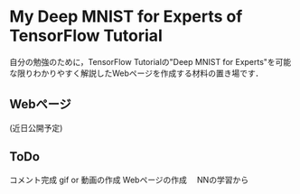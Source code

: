 # My Deep MNIST for Experts of TensorFlow Tutorial
自分の勉強のために，TensorFlow Tutorialの"Deep MNIST for Experts"を可能な限りわかりやすく解説したWebページを作成する材料の置き場です．

 ## Webページ
(近日公開予定)

## ToDo
コメント完成
gif or 動画の作成
Webページの作成
　NNの学習から